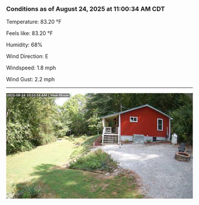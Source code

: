 ### Conditions as of August 24, 2025 at 11:00:34 AM CDT 

Temperature: 83.20 &deg;F

Feels like: 83.20 &deg;F

Humidity: 68%

Wind Direction: E

Windspeed: 1.8 mph

Wind Gust: 2.2 mph

---

<img src="./images/latest.jpeg"/>

